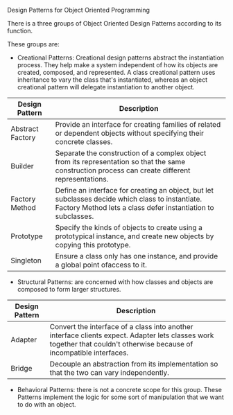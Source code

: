 Design Patterns for Object Oriented Programming

There is a three groups of Object Oriented Design Patterns according to its function.

These groups are:

* Creational Patterns: Creational design patterns abstract the instantiation process. They help make a system
independent of how its objects are created, composed, and represented. A class creational pattern uses inheritance 
to vary the class that's instantiated, whereas an object creational pattern will delegate instantiation to another object.

|Design Pattern|Description|
|---|---|
|Abstract Factory|Provide an interface for creating families of related or dependent objects without specifying their concrete classes.|
|Builder|Separate the construction of a complex object from its representation so that the same construction process can create different representations.|
|Factory Method|Define an interface for creating an object, but let subclasses decide which class to instantiate. Factory Method lets a class defer instantiation to subclasses.|
|Prototype|Specify the kinds of objects to create using a prototypical instance, and create new objects by copying this prototype.|
|Singleton|Ensure a class only has one instance, and provide a global point ofaccess to it.|

* Structural Patterns: are concerned with how classes and objects are composed to form larger structures.

|Design Pattern|Description|
|---|---|
|Adapter|Convert the interface of a class into another interface clients expect. Adapter lets classes work together that couldn't otherwise because of incompatible interfaces.|
|Bridge|Decouple an abstraction from its implementation so that the two can vary independently.|

* Behavioral Patterns: there is not a concrete scope for this group. These Patterns
implement the logic for some sort of manipulation that we want to do with an object.
